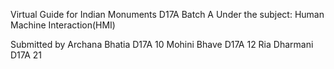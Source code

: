 
Virtual Guide for Indian Monuments 
D17A Batch A 
Under the subject: Human Machine Interaction(HMI)

Submitted by
Archana Bhatia D17A 10
Mohini Bhave D17A 12
Ria Dharmani D17A 21
